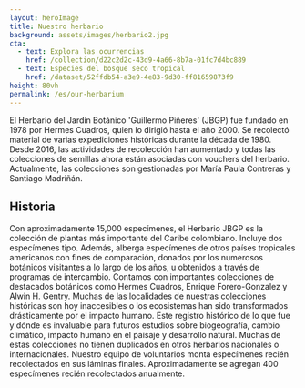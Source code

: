 ```yaml
---
layout: heroImage 
title: Nuestro herbario
background: assets/images/herbario2.jpg
cta:
  - text: Explora las ocurrencias
    href: /collection/d22c2d2c-43d9-4a66-8b7a-01fc7d4bc889
  - text: Especies del bosque seco tropical
    href: /dataset/52ffdb54-a3e9-4e83-9d30-ff81659873f9
height: 80vh
permalink: /es/our-herbarium
---
```


El Herbario del Jardín Botánico 'Guillermo Piñeres' (JBGP) fue fundado en 1978 por Hermes Cuadros, quien lo dirigió hasta el año 2000. Se recolectó material de varias expediciones históricas durante la década de 1980. Desde 2016, las actividades de recolección han aumentado y todas las colecciones de semillas ahora están asociadas con vouchers del herbario. Actualmente, las colecciones son gestionadas por María Paula Contreras y Santiago Madriñán.

## Historia

Con aproximadamente 15,000 especímenes, el Herbario JBGP es la colección de plantas más importante del Caribe colombiano. Incluye dos especímenes tipo. Además, alberga especímenes de otros países tropicales americanos con fines de comparación, donados por los numerosos botánicos visitantes a lo largo de los años, u obtenidos a través de programas de intercambio. Contamos con importantes colecciones de destacados botánicos como Hermes Cuadros, Enrique Forero-Gonzalez y Alwin H. Gentry. Muchas de las localidades de nuestras colecciones históricas son hoy inaccesibles o los ecosistemas han sido transformados drásticamente por el impacto humano. Este registro histórico de lo que fue y dónde es invaluable para futuros estudios sobre biogeografía, cambio climático, impacto humano en el paisaje y desarrollo natural. Muchas de estas colecciones no tienen duplicados en otros herbarios nacionales o internacionales. Nuestro equipo de voluntarios monta especímenes recién recolectados en sus láminas finales. Aproximadamente se agregan 400 especímenes recién recolectados anualmente.